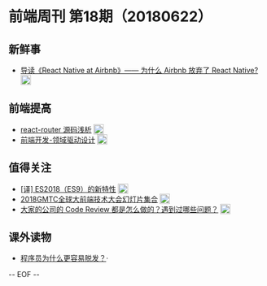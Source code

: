 # 前端周刊 第18期（20180622）

## 新鲜事
- [导读《React Native at Airbnb》—— 为什么 Airbnb 放弃了 React Native?](https://zhuanlan.zhihu.com/p/38288285?utm_source=mife&utm_medium=article&utm_campaign=mifeweekly&utm_term=news) <img valign="top" width="auto" height="20" src="./assets/news.svg" />

## 前端提高
- [react-router 源码浅析](https://juejin.im/post/5b1b94e4e51d45069928f32a?utm_source=mife&utm_medium=article&utm_campaign=mifeweekly&utm_term=code) <img valign="top" width="auto" height="20" src="./assets/code.svg" />
- [前端开发-领域驱动设计](https://juejin.im/post/5b1c71ad6fb9a01e5918398d?utm_source=mife&utm_medium=article&utm_campaign=mifeweekly&utm_term=tutorial)  <img valign="top" width="auto" height="20" src="./assets/tutorial.svg" />

## 值得关注
- [[译] ES2018（ES9）的新特性](https://juejin.im/post/5b2a186cf265da596d04a648#comment?utm_source=mife&utm_medium=article&utm_campaign=mifeweekly&utm_term=mdn) <img valign="top" width="auto" height="20" src="./assets/mdn.svg" />
- [2018GMTC全球大前端技术大会幻灯片集合](https://ppt.geekbang.org/list/gmtc2018?device=geekTime.ios&from=groupmessage&isappinstalled=0&utm_source=mife&utm_medium=article&utm_campaign=mifeweekly&utm_term=demo) <img valign="top" width="auto" height="20" src="./assets/demo.svg" />
- [大家的公司的 Code Review 都是怎么做的？遇到过哪些问题？](https://www.zhihu.com/question/41089988/answer/135943884?utm_source=mife&utm_medium=article&utm_campaign=mifeweekly&utm_term=opinion) <img valign="top" width="auto" height="20" src="./assets/opinion.svg" />

## 课外读物
- [程序员为什么更容易脱发？](https://mp.weixin.qq.com/s/Oozs3A3RRV7Gldg-qR3Tyg?utm_source=mife&utm_medium=article&utm_campaign=mifeweekly&utm_term=news)·

-- EOF --